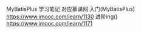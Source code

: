 MyBatisPlus 学习笔记
对应慕课网
入门(MyBatisPlus)
https://www.imooc.com/learn/1130
进阶ing()
https://www.imooc.com/learn/1171


